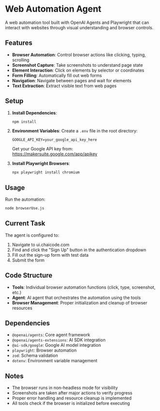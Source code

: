 # Web Automation Agent

A web automation tool built with OpenAI Agents and Playwright that can interact with websites through visual understanding and browser controls.

## Features

- **Browser Automation**: Control browser actions like clicking, typing, scrolling
- **Screenshot Capture**: Take screenshots to understand page state
- **Element Interaction**: Click on elements by selector or coordinates
- **Form Filling**: Automatically fill out web forms
- **Navigation**: Navigate between pages and wait for elements
- **Text Extraction**: Extract visible text from web pages

## Setup

1. **Install Dependencies**:
   ```bash
   npm install
   ```

2. **Environment Variables**:
   Create a `.env` file in the root directory:
   ```
   GOOGLE_API_KEY=your_google_api_key_here
   ```
   
   Get your Google API key from: https://makersuite.google.com/app/apikey

3. **Install Playwright Browsers**:
   ```bash
   npx playwright install chromium
   ```

## Usage

Run the automation:
```bash
node browserUse.js
```

## Current Task

The agent is configured to:
1. Navigate to ui.chaicode.com
2. Find and click the "Sign Up" button in the authentication dropdown
3. Fill out the sign-up form with test data
4. Submit the form

## Code Structure

- **Tools**: Individual browser automation functions (click, type, screenshot, etc.)
- **Agent**: AI agent that orchestrates the automation using the tools
- **Browser Management**: Proper initialization and cleanup of browser resources

## Dependencies

- `@openai/agents`: Core agent framework
- `@openai/agents-extensions`: AI SDK integration
- `@ai-sdk/google`: Google AI model integration
- `playwright`: Browser automation
- `zod`: Schema validation
- `dotenv`: Environment variable management

## Notes

- The browser runs in non-headless mode for visibility
- Screenshots are taken after major actions to verify progress
- Proper error handling and resource cleanup is implemented
- All tools check if the browser is initialized before executing
